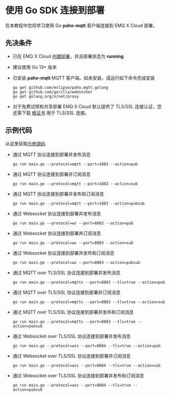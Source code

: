 # 使用 Go SDK 连接到部署

在本教程中您将学习使用 Go **paho-mqtt** 客户端连接到 EMQ X Cloud 部署。

## 先决条件

* 已在 EMQ X Cloud [创建部署](../deployments/create_deployment.md)，并且部署状态为 **running**

* 建议使用 Go 13+ 版本

* 已安装 **paho-mqtt** MQTT 客户端。如未安装，请运行如下命令完成安装

	```
	go get github.com/eclipse/paho.mqtt.golang 
	go get github.com/gorilla/websocket
	go get golang.org/x/net/proxy
	```

* 对于免费试用和共享部署 EMQ X Cloud 默认提供了 TLS/SSL 连接认证，您还需下载 [根证书](https://static.emqx.net/data/cn.emqx.cloud-ca.crt) 用于 TLS/SSL 连接。

## 示例代码
	
从这里获取[示例源码](https://github.com/emqx/MQTT-Client-Examples/tree/master/mqtt-client-Go)

- 通过 MQTT 协议连接到部署并发布消息
	```
	go run main.go --protocol=mqtt --port=1883 --action=pub
	```

- 通过 MQTT 协议连接到部署并订阅消息

	```
	go run main.go --protocol=mqtt --port=1883 --action=sub
	```

- 通过 MQTT 协议连接到部署并发布和订阅消息

	```
	go run main.go --protocol=mqtt --port=1883 --action=pubsub
	```

- 通过 Websocket 协议连接到部署并发布消息

	```
	go run main.go --protocol=ws --port=8083 --action=pub
	```

- 通过 Websocket 协议连接到部署并订阅消息

	```
	go run main.go --protocol=ws --port=8083 --action=sub
	```

- 通过 Websocket 协议连接到部署并发布和订阅消息

	```
	go run main.go --protocol=ws --port=8083 --action=pubsub
	```
	
- 通过 MQTT over TLS/SSL 协议连接到部署并发布消息

	```
	go run main.go --protocol=mqtts --port=8883 --tls=true --action=pub
	```

- 通过 MQTT over TLS/SSL 协议连接到部署并订阅消息

	```
	go run main.go --protocol=mqtts --port=8883 --tls=true --action=sub
	```

- 通过 MQTT over TLS/SSL 协议连接到部署并发布和订阅消息

	```
	go run main.go --protocol=mqtts --port=8883 --tls=true --action=pubsub
	```

- 通过 Websocket over TLS/SSL 协议连接到部署并发布消息

	```
	go run main.go --protocol=wss --port=8084 --tls=true --action=pub
	```

- 通过 Websocket over TLS/SSL 协议连接到部署并订阅消息

	```
	go run main.go --protocol=wss --port=8084 --tls=true --action=sub
	```
	
- 通过 Websocket over TLS/SSL 协议连接到部署并发布和订阅消息

	```
	go run main.go --protocol=wss --port=8084 --tls=true --action=pubsub
	```
